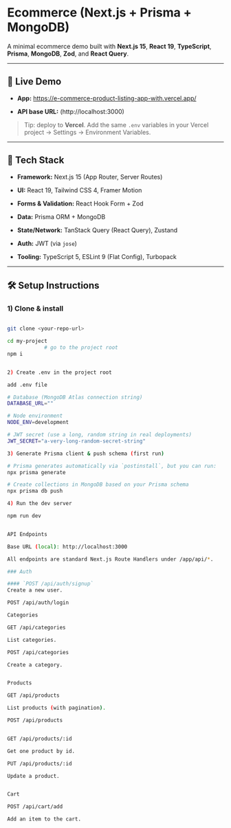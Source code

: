  # Ecommerce (Next.js + Prisma + MongoDB)

A minimal ecommerce demo built with **Next.js 15**, **React 19**, **TypeScript**, **Prisma**, **MongoDB**, **Zod**, and **React Query**.

---

## 🚀 Live Demo

- **App:**  https://e-commerce-product-listing-app-with.vercel.app/  

- **API base URL:** (http://localhost:3000)

> Tip: deploy to **Vercel**. Add the same `.env` variables in your Vercel project → Settings → Environment Variables.

---

## 🧰 Tech Stack

- **Framework:** Next.js 15 (App Router, Server Routes)

- **UI:** React 19, Tailwind CSS 4, Framer Motion

- **Forms & Validation:** React Hook Form + Zod

- **Data:** Prisma ORM + MongoDB

- **State/Network:** TanStack Query (React Query), Zustand

- **Auth:** JWT (via `jose`)

- **Tooling:** TypeScript 5, ESLint 9 (Flat Config), Turbopack


---

## 🛠️ Setup Instructions

### 1) Clone & install

```bash

git clone <your-repo-url>

cd my-project    
            # go to the project root
npm i


2) Create .env in the project root

add .env file  

# Database (MongoDB Atlas connection string)
DATABASE_URL=""

# Node environment
NODE_ENV=development

# JWT secret (use a long, random string in real deployments)
JWT_SECRET="a-very-long-random-secret-string"

3) Generate Prisma client & push schema (first run)

# Prisma generates automatically via `postinstall`, but you can run:
npx prisma generate

# Create collections in MongoDB based on your Prisma schema
npx prisma db push

4) Run the dev server

npm run dev


API Endpoints

Base URL (local): http://localhost:3000

All endpoints are standard Next.js Route Handlers under /app/api/*.

### Auth

#### `POST /api/auth/signup`
Create a new user.

POST /api/auth/login

Categories

GET /api/categories

List categories.

POST /api/categories

Create a category.


Products

GET /api/products

List products (with pagination).

POST /api/products


GET /api/products/:id

Get one product by id.

PUT /api/products/:id

Update a product.


Cart

POST /api/cart/add

Add an item to the cart.
